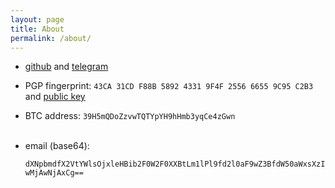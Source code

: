 ```yaml
---
layout: page
title: About
permalink: /about/
---
```


-   [github](https://github.com/expboat) and  [telegram](https://t.me/expboat)
    <br>

-   PGP fingerprint: `43CA 31CD F88B 5892 4331 9F4F 2556 6655 9C95 C2B3` and [public key](https://expboat.github.io/public-key-9C95.txt)
    <br>

-   BTC address: `39H5mQDoZzvwTQTYpYH9hHmb3yqCe4zGwn`
    <br>
    <br>

- email (base64):

  `dXNpbmdfX2VtYWlsOjxleHBib2F0W2F0XXBtLm1lPl9fd2l0aF9wZ3BfdW50aWxsXzIwMjAwNjAxCg==`
